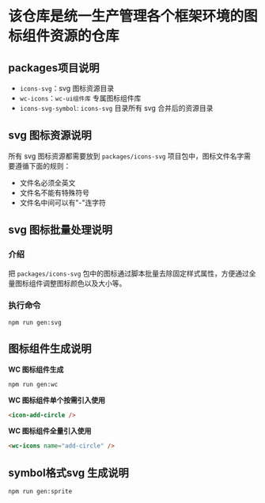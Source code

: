 # 该仓库是统一生产管理各个框架环境的图标组件资源的仓库

## packages项目说明
+ `icons-svg`：svg 图标资源目录
+ `wc-icons`：`wc-ui组件库` 专属图标组件库
+ `icons-svg-symbol`: `icons-svg` 目录所有 svg 合并后的资源目录

## svg 图标资源说明
所有 svg 图标资源都需要放到 `packages/icons-svg` 项目包中，图标文件名字需要遵循下面的规则：
+ 文件名必须全英文
+ 文件名不能有特殊符号
+ 文件名中间可以有"-"连字符

## svg 图标批量处理说明
### 介绍
把 `packages/icons-svg` 包中的图标通过脚本批量去除固定样式属性，方便通过全量图标组件调整图标颜色以及大小等。

### 执行命令
```shell
npm run gen:svg
```

## 图标组件生成说明
**WC 图标组件生成**
```shell
npm run gen:wc
```

**WC 图标组件单个按需引入使用**
```html
<icon-add-circle />
```

**WC 图标组件全量引入使用**
```html
<wc-icons name="add-circle" />
```

## symbol格式svg 生成说明
```shell
npm run gen:sprite
```